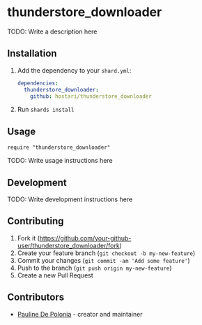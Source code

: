 # thunderstore_downloader

TODO: Write a description here

## Installation

1. Add the dependency to your `shard.yml`:

   ```yaml
   dependencies:
     thunderstore_downloader:
       github: hostari/thunderstore_downloader
   ```

2. Run `shards install`

## Usage

```crystal
require "thunderstore_downloader"
```

TODO: Write usage instructions here

## Development

TODO: Write development instructions here

## Contributing

1. Fork it (<https://github.com/your-github-user/thunderstore_downloader/fork>)
2. Create your feature branch (`git checkout -b my-new-feature`)
3. Commit your changes (`git commit -am 'Add some feature'`)
4. Push to the branch (`git push origin my-new-feature`)
5. Create a new Pull Request

## Contributors

- [Pauline De Polonia](https://github.com/your-github-user) - creator and maintainer
